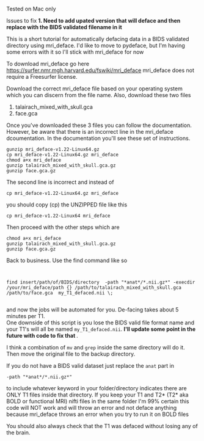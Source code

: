 Tested on Mac only

Issues to fix 
<b> 1. Need to add upated version that will deface and then replace with the BIDS validated filename in it </b>


This is a short tutorial for automatically defacing data in a BIDS validated directory using mri_deface. 
I'd like to move to pydeface, but I'm having some errors with it so I'll stick with mri_deface for now

To download mri_deface go here https://surfer.nmr.mgh.harvard.edu/fswiki/mri_deface
mri_deface does not require a Freesurfer license. 

Download the correct mri_deface file based on your operating system which you can discern from the file name. Also, download these two files 
1. talairach_mixed_with_skull.gca 
2. face.gca 

Once you've downloaded these 3 files you can follow the documentation. However, be aware that there is an incorrect line in the mri_deface dcoumentation. In the documentation you'll see these set of instructions. 

```
gunzip mri_deface-v1.22-Linux64.gz
cp mri_deface-v1.22-Linux64.gz mri_deface
chmod a+x mri_deface
gunzip talairach_mixed_with_skull.gca.gz
gunzip face.gca.gz

```

The second line is incorrect and instead of 

```
cp mri_deface-v1.22-Linux64.gz mri_deface

```
you should copy (cp) the UNZIPPED file like this 

```
cp mri_deface-v1.22-Linux64 mri_deface
```


Then proceed with the other steps which are 

```
chmod a+x mri_deface
gunzip talairach_mixed_with_skull.gca.gz
gunzip face.gca.gz

```


Back to business. 
Use the find command like so 

```


find insert/path/of/BIDS/directory  -path "*anat*/*.nii.gz*" -execdir /your/mri_deface/path {} /path/to/talairach_mixed_with_skull.gca /path/to/face.gca  my_T1_defaced.nii \;


```

and now the jobs will be automated for you. De-facing takes about 5 minutes per T1.   
One downside of this script is you lose the BIDS valid file format name and your T1's will all be named `my_T1_defaced.nii`. <b> I'll update some point in the future with code to fix that </b>. 

I think a combination of `mv` and `grep` inside the same directory will do it. Then move the original file to the backup directory. 



If you do not have a BIDS valid dataset just replace the `anat` part in 

```
-path "*anat*/*.nii.gz*"
```

to include whatever keyword in your folder/directory indicates there are ONLY T1 files inside that directory. If you keep your T1 and T2* (T2* aka BOLD or functional MRI) nifti files in the same folder I'm 99% certain this code will NOT work and will throw an error and not deface anything because mri_deface throws an error when you try to run it on BOLD files 


You should also always check that the T1 was defaced without losing any of the brain.
